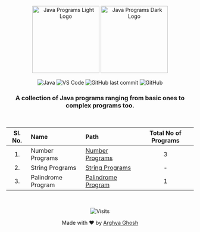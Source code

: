 <div align=center>

<br>

<img height=180 src=".github/img/logo-dark.svg#gh-light-mode-only" alt="Java Programs Light Logo">
<img height=180 src=".github/img/logo-light.svg#gh-dark-mode-only" alt="Java Programs Dark Logo">

![Java](https://img.shields.io/badge/Java-informational?style=flat&logo=java&logoColor=white&color=007396)
![VS Code](https://img.shields.io/badge/VS_Code-informational?style=flat&logo=visual-studio-code&logoColor=white&color=007ACC)
![GitHub last commit](https://img.shields.io/github/last-commit/uiuxarghya/java-programs?label=Last%20Updated)
![GitHub](https://img.shields.io/github/license/uiuxarghya/java-programs)

### A collection of Java programs ranging from **basic** ones to **complex programs** too.

</div>

<br>

<div align=center>

| **Sl. No.** | **Name**        | **Path**                                    | **Total No of Programs** |
| :---------: | :-------------- | :------------------------------------------ | :----------------------: |
|     1.      | Number Programs | [Number Programs](Number%20Programs#readme) |            3             |
|     2.      | String Programs | [String Programs](String%20Programs#readme)        |            -             |
|     3.      | Palindrome Program  | [Palindrome Program ](https://dzone.com/articles/palindrome-program-in-java) |            1             |


</div>

<br/>

<div align=center>

![Visits](https://badges.pufler.dev/visits/uiuxarghya/java-programs)

Made with ❤️ by [Arghya Ghosh](https://twitter.com/uiuxarghya)

</div>
